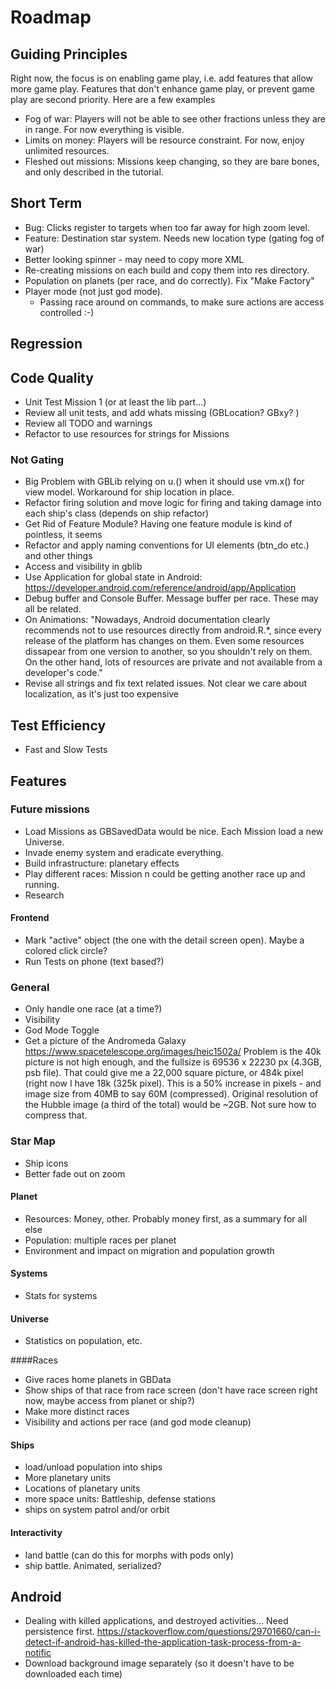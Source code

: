 # Roadmap

## Guiding Principles
Right now, the focus is on enabling game play, i.e. add features that allow more game play. Features that don't enhance
game play, or prevent game play are second priority. Here are a few examples
* Fog of war: Players will not be able to see other fractions unless they are in range. For now everything 
is visible.
* Limits on money: Players will be resource constraint. For now, enjoy unlimited resources.
* Fleshed out missions: Missions keep changing, so they are bare bones, and only described in the tutorial.

## Short Term
* Bug: Clicks register to targets when too far away for high zoom level.
* Feature: Destination star system. Needs new location type (gating fog of war)
* Better looking spinner - may need to copy more XML
* Re-creating missions on each build and copy them into res directory.
* Population on planets (per race, and do correctly). Fix "Make Factory"
* Player mode (not just god mode).
    * Passing race around on commands, to make sure actions are access controlled :-)

## Regression

## Code Quality
* Unit Test Mission 1 (or at least the lib part...)
* Review all unit tests, and add whats missing (GBLocation? GBxy? )
* Review all TODO and warnings
* Refactor to use resources for strings for Missions

### Not Gating
* Big Problem with GBLib relying on u.() when it should use vm.x() for view model. Workaround for ship location in place.
* Refactor firing solution and move logic for firing and taking damage into each ship's class (depends on ship refactor)
* Get Rid of Feature Module? Having one feature module is kind of pointless, it seems
* Refactor and apply naming conventions for UI elements (btn_do etc.) and other things
* Access and visibility in gblib
* Use Application for global state in Android: https://developer.android.com/reference/android/app/Application
* Debug buffer and Console Buffer. Message buffer per race. These may all be related.
* On Animations: "Nowadays, Android documentation clearly recommends not to use resources directly from android.R.*, since every 
release of the platform has changes on them. Even some resources dissapear from one version to another, 
so you shouldn't rely on them. On the other hand, lots of resources are private and not available from a developer's code."
* Revise all strings and fix text related issues. Not clear we care about localization, as it's just too expensive

## Test Efficiency
* Fast and Slow Tests

## Features

### Future missions
* Load Missions as GBSavedData would be nice. Each Mission load a new Universe.
* Invade enemy system and eradicate everything.
* Build infrastructure: planetary effects
* Play different races: Mission n could be getting another race up and running.
* Research

#### Frontend
* Mark "active" object (the one with the detail screen open). Maybe a colored click circle?
* Run Tests on phone (text based?)

### General
* Only handle one race (at a time?)
* Visibility
* God Mode Toggle
* Get a picture of the Andromeda Galaxy https://www.spacetelescope.org/images/heic1502a/ Problem is the 40k picture is not high enough, and the fullsize is 69536 x 22230 px (4.3GB, psb file). That could give me a 22,000 square picture, or 484k pixel (right now I have 18k (325k pixel). This is a 50% increase in pixels - and image size from 40MB to say 60M (compressed). Original resolution of the Hubble image (a third of the total) would be ~2GB. Not sure how to compress that.

### Star Map
* Ship icons
* Better fade out on zoom

#### Planet
* Resources: Money, other. Probably money first, as a summary for all else
* Population: multiple races per planet
* Environment and impact on migration and population growth

#### Systems
* Stats for systems

#### Universe
* Statistics on population, etc.

####Races
* Give races home planets in GBData
* Show ships of that race from race screen (don't have race screen right now, maybe access from planet or ship?)
* Make more distinct races
* Visibility and actions per race (and god mode cleanup)

#### Ships
* load/unload population into ships
* More planetary units
* Locations of planetary units
* more space units: Battleship, defense stations
* ships on system patrol and/or orbit

#### Interactivity
* land battle (can do this for morphs with pods only)
* ship battle. Animated, serialized?

## Android 
* Dealing with killed applications, and destroyed activities... Need persistence first.
https://stackoverflow.com/questions/29701660/can-i-detect-if-android-has-killed-the-application-task-process-from-a-notific
* Download background image separately (so it doesn't have to be downloaded each time)

